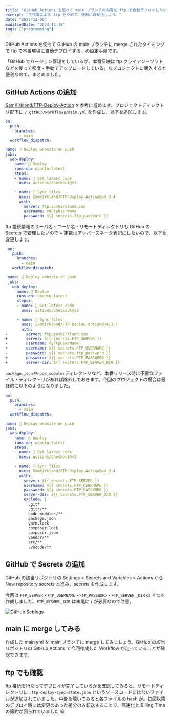 ```yaml
---
title: "GitHub Actions を使って main ブランチの内容を ftp で自動デプロイしたい"
excerpt: "手作業による ftp をやめて、便利に自動化しよう。"
date: "2023-12-06"
modifiedDate: "2024-11-15"
tags: ["programming"]
---
```


GitHub Actions を使って GitHub の main ブランチに merge されたタイミングで ftp で本番環境に自動デプロイする、の設定手順です。

「GitHub でバージョン管理をしているが、本番反映は ftp クライアントソフトなどを使って都度・手動でアップロードしている」なプロジェクトに導入すると便利なので、まとめました。

## GitHub Actions の追加

[SamKirkland/FTP-Deploy-Action](https://github.com/SamKirkland/FTP-Deploy-Action) を参考に進めます。プロジェクトディレクトリ配下に `/.github/workflows/main.yml` を作成し、以下を追加します。

```yml:main.yml
on:
  push:
    branches:
      - main
  workflow_dispatch:

name: 🚀 Deploy website on push
jobs:
  web-deploy:
    name: 🎉 Deploy
    runs-on: ubuntu-latest
    steps:
    - name: 🚚 Get latest code
      uses: actions/checkout@v3

    - name: 📂 Sync files
      uses: SamKirkland/FTP-Deploy-Action@v4.3.4
      with:
        server: ftp.samkirkland.com
        username: myFtpUserName
        password: ${{ secrets.ftp_password }}
```

ftp 接続情報のサーバ名・ユーザ名・リモートディレクトリも GitHub の Secrets で管理したいので + 定数はアッパースネーク表記にしたいので、以下を変更します。

```diff-yml:main.yml
 on:
   push:
     branches:
       - main
   workflow_dispatch:

 name: 🚀 Deploy website on push
 jobs:
   web-deploy:
     name: 🎉 Deploy
     runs-on: ubuntu-latest
     steps:
     - name: 🚚 Get latest code
       uses: actions/checkout@v3

     - name: 📂 Sync files
       uses: SamKirkland/FTP-Deploy-Action@v4.3.4
       with:
-        server: ftp.samkirkland.com
+        server: ${{ secrets.FTP_SERVER }}
-        username: myFtpUserName
+        username: ${{ secrets.FTP_USERNAME }}
-        password: ${{ secrets.ftp_password }}
+        password: ${{ secrets.FTP_PASSWORD }}
+        server-dir: ${{ secrets.FTP_SERVER_DIR }}
```

`package.json`や`node_modules`ディレクトリなど、本番リリース時に不要なファイル・ディレクトリがあれば除外しておきます。今回のプロジェクトの場合は最終的に以下のようになりました。

```yml:main.yml
on:
  push:
    branches:
      - main
  workflow_dispatch:

name: 🚀 Deploy website on push
jobs:
  web-deploy:
    name: 🎉 Deploy
    runs-on: ubuntu-latest
    steps:
    - name: 🚚 Get latest code
      uses: actions/checkout@v3

    - name: 📂 Sync files
      uses: SamKirkland/FTP-Deploy-Action@v4.3.4
      with:
        server: ${{ secrets.FTP_SERVER }}
        username: ${{ secrets.FTP_USERNAME }}
        password: ${{ secrets.FTP_PASSWORD }}
        server-dir: ${{ secrets.FTP_SERVER_DIR }}
        exclude: |
          .git*
          .git*/**
          node_modules/**
          package.json
          yarn.lock
          composer.lock
          composer.json
          vendor/**
          src/**
          .vscode/**
```

## GitHub で Secrets の追加

GitHub の該当リポジトリの Settings > Secrets and Variables > Actions から New repository secrets と進み、secrets を作成します。

今回は `FTP_SERVER`・`FTP_USERNAME`・`FTP_PASSWORD`・`FTP_SERVER＿DIR` の 4 つを作成しました。`FTP_SERVER＿DIR` は末尾に / が必要なので注意。

![GitHub Settings](/assets/blog/github-actions-ftp-workflow/github-secrets.png)

## main に merge してみる

作成した main.yml を main ブランチに merge してみましょう。GitHub の該当リポジトリの GitHub Actions で今回作成した Workflow が走っていることが確認できます。

## ftp でも確認

ftp 接続を行なってデプロイが完了しているかを確認してみると、リモートディレクトリに `.ftp-deploy-sync-state.json` というソースコードにはないファイルが追加されていました。中身を覗いてみると各ファイルの hash が。初回以降のデプロイ時には変更のあった差分のみ転送することで、高速化と Billing Time の節約が図られていました 😃
